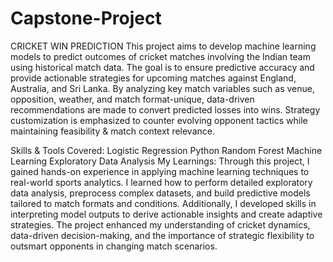 # Capstone-Project
CRICKET WIN PREDICTION
This project aims to develop machine learning models to predict outcomes of cricket matches involving the Indian team using historical match data. The goal is to ensure predictive accuracy and provide actionable strategies for upcoming matches against England, Australia, and Sri Lanka. By analyzing key match variables such as venue, opposition, weather, and match format-unique, data-driven recommendations are made to convert predicted losses into wins. Strategy customization is emphasized to counter evolving opponent tactics while maintaining feasibility & match context relevance.

Skills & Tools Covered:
Logistic Regression
Python
Random Forest
Machine Learning
Exploratory Data Analysis
My Learnings:
Through this project, I gained hands-on experience in applying machine learning techniques to real-world sports analytics. I learned how to perform detailed exploratory data analysis, preprocess complex datasets, and build predictive models tailored to match formats and conditions. Additionally, I developed skills in interpreting model outputs to derive actionable insights and create adaptive strategies. The project enhanced my understanding of cricket dynamics, data-driven decision-making, and the importance of strategic flexibility to outsmart opponents in changing match scenarios.
